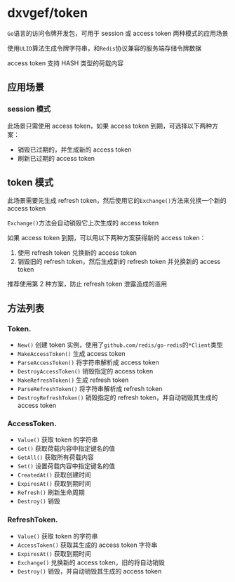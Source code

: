 # dxvgef/token

`Go`语言的访问令牌开发包，可用于 session 或 access token 两种模式的应用场景 

使用`ULID`算法生成令牌字符串，和`Redis`协议兼容的服务端存储令牌数据

access token 支持 HASH 类型的荷载内容

## 应用场景

### session 模式

此场景只需使用 access token，如果 access token 到期，可选择以下两种方案：

- 销毁已过期的，并生成新的 access token
- 刷新已过期的 access token

## token 模式

此场景需要先生成 refresh token，然后使用它的`Exchange()`方法来兑换一个新的 access token
 
`Exchange()`方法会自动销毁它上次生成的 access token

如果 access token 到期，可以用以下两种方案获得新的 access token：
1. 使用 refresh token 兑换新的 access token
2. 销毁旧的 refresh token，然后生成新的 refresh token 并兑换新的 access token

推荐使用第 2 种方案，防止 refresh token 泄露造成的滥用

## 方法列表

### Token.

- `New()` 创建 token 实例，使用了`github.com/redis/go-redis`的`*Client`类型
- `MakeAccessToken()` 生成 access token
- `ParseAccessToken()` 将字符串解析成 access token
- `DestroyAccessToken()` 销毁指定的 access token
- `MakeRefreshToken()` 生成 refresh token
- `ParseRefreshToken()` 将字符串解析成 refresh token
- `DestroyRefreshToken()` 销毁指定的 refresh token，并自动销毁其生成的 access token

### AccessToken.

- `Value()` 获取 token 的字符串
- `Get()` 获取荷载内容中指定键名的值
- `GetAll()` 获取所有荷载内容
- `Set()` 设置荷载内容中指定键名的值
- `CreatedAt()` 获取创建时间
- `ExpiresAt()` 获取到期时间
- `Refresh()` 刷新生命周期
- `Destroy()` 销毁

### RefreshToken.

- `Value()` 获取 token 的字符串
- `AccessToken()` 获取其生成的 access token 字符串
- `ExpiresAt()` 获取到期时间
- `Exchange()` 兑换新的 access token，旧的将自动销毁
- `Destroy()` 销毁，并自动销毁其生成的 access token
